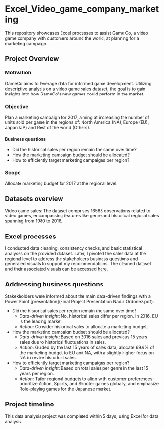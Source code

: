 # Excel_Video_game_company_marketing
This repository showcases Excel processes to assist Game Co, a video game company with customers around the world, at planning for a marketing campaign.

## Project Overview
### Motivation
GameCo aims to leverage data for informed game development. Utilizing descriptive analysis on a video game sales dataset, the goal is to gain insights into how GameCo's new games could perform in the market.

### Objective
Plan a marketing campaign for 2017, aiming at increasing the number of units sold per game in the regions of: North America (NA), Europe (EU), Japan (JP) and Rest of the world (Others).

#### Business questions
* Did the historical sales per region remain the same over time?
* How the marketing campaign budget should be allocated?
* How to efficiently target marketing campaigns per region?
 
### Scope
Allocate marketing budget for 2017 at the regional level.

## Datasets overview
Video game sales: The dataset comprises 16588 observations related to video games, encompassing features like genre and historical regional sales spanning from 1980 to 2016.
  
## Excel processes
I conducted data cleaning, consistency checks, and basic statistical analyses on the provided dataset. Later, I pivoted the sales data at the regional level to address the stakeholders business questions and generated visuals to support my recommendations. The cleaned dataset and their associated visuals can be accessed [here](https://docs.google.com/spreadsheets/d/15ciNe15Ozf200XmVtF4T1EBJIamHCf0m/edit?usp=drive_link&ouid=100495170560300906732&rtpof=true&sd=true).
 
## Addressing business questions
Stakekholders were informed about the main data-driven findings with a Power Point [presentation](Final Project Presentation Nadia Ordonez.pdf). 
* Did the historical sales per region remain the same over time?
  * _Data-driven insight_: No, historical sales differ per region. In 2016, EU is the leading market.
  * _Action_: Consider historical sales to allocate a marketing budget.
* How the marketing campaign budget should be allocated?
  * _Data-driven insight_: Based on 2016 sales and previous 15 years sales due to historical fluctuations in sales.
  * _Action_: Guided by the last 15 years of sales data, allocate 69.6% of the marketing budget to EU and NA, with a slightly higher focus on NA to revive historical sales.
* How to efficiently target marketing campaigns per region?
  * _Data-driven insight_: Based on total sales per genre in the last 15 years per region.
  * _Action_: Tailor regional budgets to align with customer preferences: prioritize Action, Sports, and Shooter games globally, and emphasize Role-playing games for the Japanese market.
                                                                                                          
## Project timeline
This data analysis project was completed within 5 days, using Excel for data analysis. 
